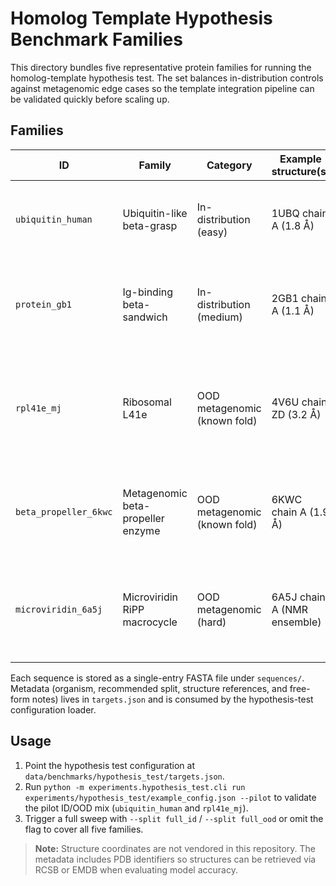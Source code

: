 # Homolog Template Hypothesis Benchmark Families

This directory bundles five representative protein families for running the homolog-template hypothesis test. The set balances in-distribution controls against metagenomic edge cases so the template integration pipeline can be validated quickly before scaling up.

## Families

| ID | Family | Category | Example structure(s) | Notes |
| --- | --- | --- | --- | --- |
| `ubiquitin_human` | Ubiquitin-like beta-grasp | In-distribution (easy) | 1UBQ chain A (1.8 Å) | Canonical Minifold training target for smoke tests and regression guardrails. |
| `protein_gb1` | Ig-binding beta-sandwich | In-distribution (medium) | 2GB1 chain A (1.1 Å) | Fast-folding two-state domain that probes template effects on β-sheet packing. |
| `rpl41e_mj` | Ribosomal L41e | OOD metagenomic (known fold) | 4V6U chain ZD (3.2 Å) | Lysine-rich archaeal ribosomal protein; limited UniProt homologs but templates exist in cryo-EM reconstructions. |
| `beta_propeller_6kwc` | Metagenomic beta-propeller enzyme | OOD metagenomic (known fold) | 6KWC chain A (1.9 Å) | Large JGI-derived propeller with asymmetric blades that stress template alignment. |
| `microviridin_6a5j` | Microviridin RiPP macrocycle | OOD metagenomic (hard) | 6A5J chain A (NMR ensemble) | Macrocyclic peptide with atypical constraints—difficult to model without high-quality templates. |

Each sequence is stored as a single-entry FASTA file under `sequences/`. Metadata (organism, recommended split, structure references, and free-form notes) lives in `targets.json` and is consumed by the hypothesis-test configuration loader.

## Usage

1. Point the hypothesis test configuration at `data/benchmarks/hypothesis_test/targets.json`.
2. Run `python -m experiments.hypothesis_test.cli run experiments/hypothesis_test/example_config.json --pilot` to validate the pilot ID/OOD mix (`ubiquitin_human` and `rpl41e_mj`).
3. Trigger a full sweep with `--split full_id` / `--split full_ood` or omit the flag to cover all five families.

> **Note:** Structure coordinates are not vendored in this repository. The metadata includes PDB identifiers so structures can be retrieved via RCSB or EMDB when evaluating model accuracy.
